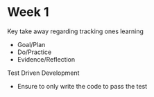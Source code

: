 # Week 1

Key take away regarding tracking ones learning
  - Goal/Plan
  - Do/Practice
  - Evidence/Reflection

Test Driven Development
  * Ensure to only write the code to pass the test
